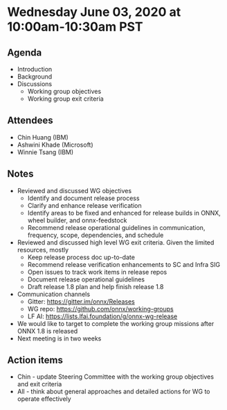 # Wednesday June 03, 2020 at 10:00am-10:30am PST

## Agenda
* Introduction
* Background
* Discussions
    * Working group objectives 
    * Working group exit criteria

## Attendees 
* Chin Huang (IBM)
* Ashwini Khade (Microsoft)
* Winnie Tsang (IBM)

## Notes
* Reviewed and discussed WG objectives
  * Identify and document release process
  * Clarify and enhance release verification
  * Identify areas to be fixed and enhanced for release builds in ONNX, wheel builder, and onnx-feedstock
  * Recommend release operational guidelines in communication, frequency, scope, dependencies, and schedule
* Reviewed and discussed high level WG exit criteria. Given the limited resources, mostly 
  * Keep release process doc up-to-date
  * Recommend release verification enhancements to SC and Infra SIG
  * Open issues to track work items in release repos
  * Document release operational guidelines
  * Draft release 1.8 plan and help finish release 1.8
* Communication channels
  * Gitter: https://gitter.im/onnx/Releases
  * WG repo: https://github.com/onnx/working-groups
  * LF AI: https://lists.lfai.foundation/g/onnx-wg-release
* We would like to target to complete the working group missions after ONNX 1.8 is released
* Next meeting is in two weeks

## Action items
* Chin - update Steering Committee with the working group objectives and exit criteria
* All - think about general approaches and detailed actions for WG to operate effectively
